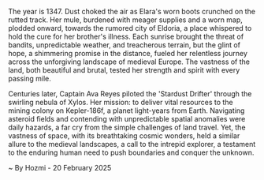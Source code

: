 
The year is 1347.  Dust choked the air as Elara's worn boots crunched on the rutted track.  Her mule, burdened with meager supplies and a worn map, plodded onward, towards the rumored city of Eldoria, a place whispered to hold the cure for her brother's illness.  Each sunrise brought the threat of bandits, unpredictable weather, and treacherous terrain, but the glint of hope, a shimmering promise in the distance, fueled her relentless journey across the unforgiving landscape of medieval Europe.  The vastness of the land, both beautiful and brutal, tested her strength and spirit with every passing mile.

Centuries later, Captain Ava Reyes piloted the 'Stardust Drifter' through the swirling nebula of Xylos.  Her mission: to deliver vital resources to the mining colony on Kepler-186f, a planet light-years from Earth. Navigating asteroid fields and contending with unpredictable spatial anomalies were daily hazards, a far cry from the simple challenges of land travel. Yet, the vastness of space, with its breathtaking cosmic wonders, held a similar allure to the medieval landscapes, a call to the intrepid explorer, a testament to the enduring human need to push boundaries and conquer the unknown.

~ By Hozmi - 20 February 2025
